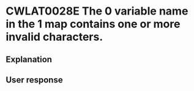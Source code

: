 # CWLAT0028E The 0 variable name in the 1 map contains one or more invalid characters.

## Explanation

## User response